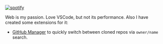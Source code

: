 [![spotify](https://img.shields.io/static/v1?label=zardo96&logo=Spotify&message=%20)](https://open.spotify.com/user/zardo96)

Web is my passion. Love VSCode, but not its performance. Also I have created some extensions for it:

- [GitHub Manager](https://github.com/zardoy/github-manager) to quickly switch between cloned repos via `owner/name` search.
